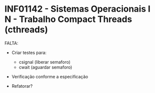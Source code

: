 # INF01142 - Sistemas Operacionais I N - Trabalho Compact Threads (cthreads)

FALTA: 
* Criar testes para:

  * csignal (liberar semaforo)
  * cwait (aguardar semaforo)
  
* Verificação conforme a especificação

* Refatorar?

